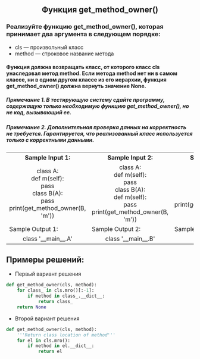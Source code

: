 <h2 style="text-align:center">Функция get_method_owner()</h2>


### Реализуйте функцию get_method_owner(), которая принимает два аргумента в следующем порядке:
* cls — произвольный класс
* method — строковое название метода
#### Функция должна возвращать класс, от которого класс cls унаследовал метод method. Если метода method нет ни в самом классе, ни в одном другом классе из его иерархии, функция get_method_owner() должна вернуть значение None.

##### Примечание 1. В тестирующую систему сдайте программу, содержащую только необходимую функцию get_method_owner(), но не код, вызывающий ее.
##### Примечание 2. Дополнительная проверка данных на корректность не требуется. Гарантируется, что реализованный класс используется только с корректными данными.

<table align="center">
  <tbody>
    <tr>
      <th>Sample Input 1: </th>
      <th>Sample Input 2: </th>
      <th>Sample Input 3: </th>
    </tr>
    <tr>
      <td align="center">class A:<br>
                              def m(self):<br>
                                  pass<br>
                          class B(A):<br>
                              pass<br>
                          print(get_method_owner(B, 'm'))<br></td>
      <td align="center">class A:<br>
                              def m(self):<br>
                                  pass<br>
                          class B(A):<br>
                              def m(self):<br>
                                  pass<br>
                          print(get_method_owner(B, 'm'))<br></td>
      <td align="center">class A:<br>
                              pass<br>
                          class B(A):<br>
                              pass<br>
                          print(get_method_owner(B, 'm'))<br></td>
    </tr>
    <tr>
      <td>Sample Output 1:</td>
      <td>Sample Output 2:</td>
      <td>Sample Output 3:</td>
      </tr>
    <tr>
      <td align="center">
                        class '__main__.A'<br>
      </td>
      <td align="center">
                        class '__main__.B'<br>
      </td>
      <td align="center">
                        None<br>
      </td>
    </tr>
  </tbody>
</table>



## Примеры решений:
* Первый вариант решения
```python
def get_method_owner(cls, method):
    for class_ in cls.mro()[:-1]:
        if method in class_.__dict__:
            return class_
    return None
```
* Второй вариант решения

```python
def get_method_owner(cls, method):
    '''Return class location of method'''
    for el in cls.mro():
        if method in el.__dict__:
            return el
```


